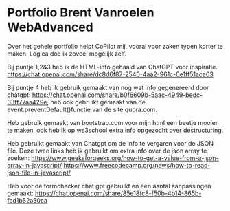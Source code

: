 # Portfolio Brent Vanroelen WebAdvanced
 
 Over het gehele portfolio helpt CoPilot mij, vooral voor zaken typen korter te maken. Logica doe ik zoveel mogelijk zelf.



Bij puntje 1,2&3 heb ik de HTML-info gehaald van ChatGPT voor inspiratie. https://chat.openai.com/share/dc8d6f87-2540-4aa2-961c-0e1ff51aca03 

Bij puntje 4 heb ik gebruik gemaakt van nog wat info gegenereerd door chatgpt: https://chat.openai.com/share/b0f6609b-5aac-4949-bedc-33ff77aa429e, heb ook gebruikt gemaakt van de event.preventDefault()functie van de site quora.com.

Heb gebruik gemaakt van bootstrap.com voor mijn html een beetje mooier te maken, ook heb ik op ws3school extra info opgezocht over destructuring.

Heb gebruikt gemaakt van Chatgpt om de info te vergaren voor de JSON file.
Deze twee links heb ik gebruikt om extra info over de json array te zoeken:
https://www.geeksforgeeks.org/how-to-get-a-value-from-a-json-array-in-javascript/
https://www.freecodecamp.org/news/how-to-read-json-file-in-javascript/


Heb voor de formchecker chat gpt gebruikt en een aantal aanpassingen gemaakt: https://chat.openai.com/share/85e18fc8-f50b-4b14-865b-fcd1b52a50ca
